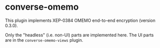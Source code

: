 # converse-omemo

This plugin implements XEP-0384 OMEMO end-to-end encryption (version 0.3.0).

Only the "headless" (i.e. non-UI) parts are implemented here.
The UI parts are in the `converse-omemo-views` plugin.
